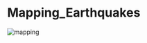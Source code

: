 # Mapping_Earthquakes


![mapping](https://user-images.githubusercontent.com/114257085/216473833-8319e37d-ccc4-4867-afed-1e1ea1a5b878.PNG)
